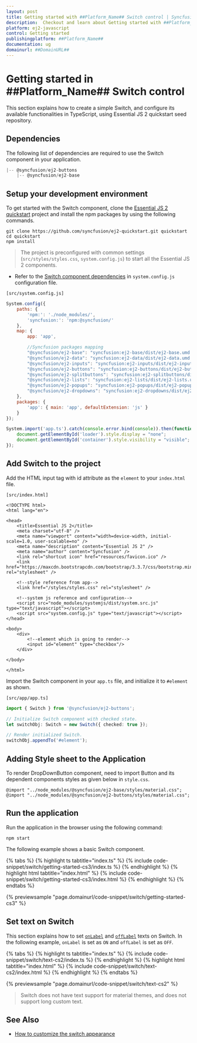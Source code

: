 ```yaml
---
layout: post
title: Getting started with ##Platform_Name## Switch control | Syncfusion
description:  Checkout and learn about Getting started with ##Platform_Name## Switch control of Syncfusion Essential JS 2 and more details.
platform: ej2-javascript
control: Getting started 
publishingplatform: ##Platform_Name##
documentation: ug
domainurl: ##DomainURL##
---
```


# Getting started in ##Platform_Name## Switch control

This section explains how to create a simple Switch, and configure its available functionalities in TypeScript, using Essential JS 2 quickstart seed repository.

## Dependencies

The following list of dependencies are required to use the Switch component in your application.

```js
|-- @syncfusion/ej2-buttons
    |-- @syncfusion/ej2-base
```

## Setup your development environment

To get started with the Switch component, clone the [Essential JS 2 quickstart](https://github.com/syncfusion/ej2-quickstart) project and install the npm packages by using the following commands.

```
git clone https://github.com/syncfusion/ej2-quickstart.git quickstart
cd quickstart
npm install
```

> The project is preconfigured with common settings (`src/styles/styles.css`, `system.config.js`) to start all the Essential JS 2 components.

* Refer to the [Switch component dependencies](./getting-started#dependencies) in `system.config.js` configuration file.

`[src/system.config.js]`

```js
System.config({
    paths: {
        'npm:': './node_modules/',
        'syncfusion:': 'npm:@syncfusion/'
    },
    map: {
        app: 'app',

        //Syncfusion packages mapping
        "@syncfusion/ej2-base": "syncfusion:ej2-base/dist/ej2-base.umd.min.js",
        "@syncfusion/ej2-data": "syncfusion:ej2-data/dist/ej2-data.umd.min.js",
        "@syncfusion/ej2-inputs": "syncfusion:ej2-inputs/dist/ej2-inputs.umd.min.js",
        "@syncfusion/ej2-buttons": "syncfusion:ej2-buttons/dist/ej2-buttons.umd.min.js",
        "@syncfusion/ej2-splitbuttons": "syncfusion:ej2-splitbuttons/dist/ej2-splitbuttons.umd.min.js",
        "@syncfusion/ej2-lists": "syncfusion:ej2-lists/dist/ej2-lists.umd.min.js",
        "@syncfusion/ej2-popups": "syncfusion:ej2-popups/dist/ej2-popups.umd.min.js",
        "@syncfusion/ej2-dropdowns": "syncfusion:ej2-dropdowns/dist/ej2-dropdowns.umd.min.js",
    },
    packages: {
        'app': { main: 'app', defaultExtension: 'js' }
    }
});

System.import('app.ts').catch(console.error.bind(console)).then(function () {
    document.getElementById('loader').style.display = "none";
    document.getElementById('container').style.visibility = "visible";
});
```

## Add Switch to the project

Add the HTML input tag with id attribute as the `element` to your `index.html` file.

`[src/index.html]`

```
<!DOCTYPE html>
<html lang="en">

<head>
    <title>Essential JS 2</title>
    <meta charset="utf-8" />
    <meta name="viewport" content="width=device-width, initial-scale=1.0, user-scalable=no" />
    <meta name="description" content="Essential JS 2" />
    <meta name="author" content="Syncfusion" />
    <link rel="shortcut icon" href="resources/favicon.ico" />
    <link href="https://maxcdn.bootstrapcdn.com/bootstrap/3.3.7/css/bootstrap.min.css" rel="stylesheet" />

    <!--style reference from app-->
    <link href="/styles/styles.css" rel="stylesheet" />

    <!--system js reference and configuration-->
    <script src="node_modules/systemjs/dist/system.src.js" type="text/javascript"></script>
    <script src="system.config.js" type="text/javascript"></script>
</head>

<body>
    <div>
        <!--element which is going to render-->
        <input id="element" type="checkbox"/>
    </div>

</body>

</html>
```

Import the Switch component in your `app.ts` file, and initialize it to `#element` as shown.

`[src/app/app.ts]`

```ts
import { Switch } from '@syncfusion/ej2-buttons';

// Initialize Switch component with checked state.
let switchObj: Switch = new Switch({ checked: true });

// Render initialized Switch.
switchObj.appendTo('#element');
```

## Adding Style sheet to the Application

To render DropDownButton component, need to import Button and its dependent components styles as given below in `style.css`.

```
@import "../node_modules/@syncfusion/ej2-base/styles/material.css";
@import "../node_modules/@syncfusion/ej2-buttons/styles/material.css";
```

## Run the application

Run the application in the browser using the following command:

```
npm start
```

The following example shows a basic Switch component.

{% tabs %}
{% highlight ts tabtitle="index.ts" %}
{% include code-snippet/switch/getting-started-cs3/index.ts %}
{% endhighlight %}
{% highlight html tabtitle="index.html" %}
{% include code-snippet/switch/getting-started-cs3/index.html %}
{% endhighlight %}
{% endtabs %}
          
{% previewsample "page.domainurl/code-snippet/switch/getting-started-cs3" %}

## Set text on Switch

This section explains how to set [`onLabel`](../api/switch#onlabel) and [`offLabel`](../api/switch#offlabel) texts on Switch. In the following example, `onLabel` is set as `ON` and `offLabel` is set as `OFF`.

{% tabs %}
{% highlight ts tabtitle="index.ts" %}
{% include code-snippet/switch/text-cs2/index.ts %}
{% endhighlight %}
{% highlight html tabtitle="index.html" %}
{% include code-snippet/switch/text-cs2/index.html %}
{% endhighlight %}
{% endtabs %}
          
{% previewsample "page.domainurl/code-snippet/switch/text-cs2" %}

> Switch does not have text support for material themes, and does not support long custom text.

## See Also

* [How to customize the switch appearance](./how-to/customize-the-appearance-of-a-switch)